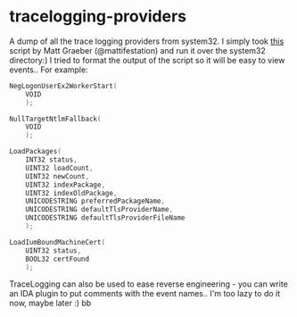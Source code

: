 # tracelogging-providers

A dump of all the trace logging providers from system32. 
I simply took [this](https://gist.github.com/mattifestation/edbac1614694886c8ef4583149f53658) script by Matt Graeber (@mattifestation) 
and run it over the system32 directory:) I tried to format the output of the script so it will be easy to view events.. For example:

```C
NegLogonUserEx2WorkerStart(
	VOID
	);

NullTargetNtlmFallback(
	VOID
	);

LoadPackages(
	INT32 status,
	UINT32 loadCount,
	UINT32 newCount,
	UINT32 indexPackage,
	UINT32 indexOldPackage,
	UNICODESTRING preferredPackageName,
	UNICODESTRING defaultTlsProviderName,
	UNICODESTRING defaultTlsProviderFileName
	);

LoadIumBoundMachineCert(
	UINT32 status,
	BOOL32 certFound
	);
```

TraceLogging can also be used to ease reverse engineering - you can write an IDA plugin to put comments with the event names.. 
I'm too lazy to do it now, maybe later :) bb